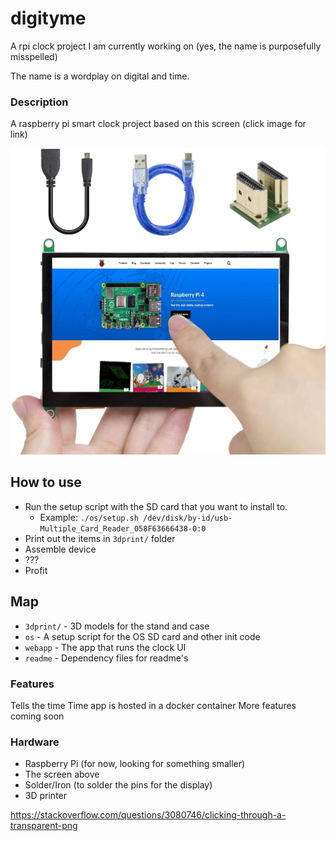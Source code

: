 # digityme
A rpi clock project I am currently working on (yes, the name is purposefully misspelled)

The name is a wordplay on digital and time. 

### Description
A raspberry pi smart clock project based on this screen (click image for link)

[![Screen image](readme/screen_link.jpg?raw=true)](https://www.amazon.com/gp/product/B07VV7RL7Y/)

## How to use
 - Run the setup script with the SD card that you want to install to. 
   - Example: `./os/setup.sh /dev/disk/by-id/usb-Multiple_Card_Reader_058F63666438-0:0`
 - Print out the items in `3dprint/` folder
 - Assemble device
 - ???
 - Profit

## Map
 - `3dprint/` - 3D models for the stand and case
 - `os` - A setup script for the OS SD card and other init code
 - `webapp` - The app that runs the clock UI
 - `readme` - Dependency files for readme's

### Features
Tells the time
Time app is hosted in a docker container
More features coming soon

### Hardware
 - Raspberry Pi (for now, looking for something smaller)
 - The screen above
 - Solder/Iron (to solder the pins for the display)
 - 3D printer


https://stackoverflow.com/questions/3080746/clicking-through-a-transparent-png